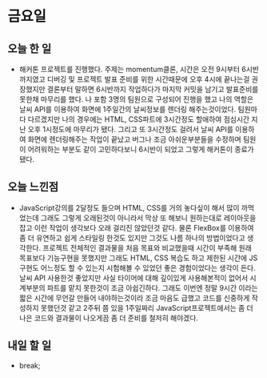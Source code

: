 # 금요일

## 오늘 한 일
- 해커톤 프로젝트를 진행했다. 주제는 momentum클론, 시간은 오전 9시부터 6시반까지였고 디버깅 및 프로젝트 발표 준비를 위한 시간때문에 오후 4시에 끝나는걸 권장했지만 결론부터 말하면 6시반까지 작업하다가 마지막 커밋을 남기고 발표준비를 못한채 마무리를 했다. 나 포함 3명의 팀원으로 구성되어 진행을 했고 나의 역할은 날씨 API를 이용하여 화면에 1주일간의 날씨정보를 렌더링 해주는것이었다. 팀원마다 다르겠지만 나의 경우에는 HTML, CSS파트에 3시간정도 할애하여 점심시간 지난 오후 1시정도에 마무리가 됐다. 그리고 또 3시간정도 걸려서 날씨 API를 이용하여 화면에 렌더링해주는 작업이 끝났고 버그나 조금 아쉬운부분들을 수정하며 팀원이 어려워하는 부분도 같이 고민하다보니 6시반이 되었고 그렇게 해커톤이 종료가 됐다.

## 오늘 느낀점
- JavaScript강의를 2달정도 들으며 HTML, CSS를 거의 놓다싶이 해서 많이 까먹었는데 그래도 그렇게 오래된것이 아니라서 막상 또 해보니 원하는대로 레이아웃을 잡고 이런 작업이 생각보다 오래 걸리진 않았던것 같다. 물론 FlexBox를 이용하여 좀 더 유연하고 쉽게 스타일링 한것도 있지만 그것도 나름 하나의 방법이었다고 생각한다. 프로젝트 전체적인 결과물을 처음 목표와 비교했을때 시간이 부족해 원래 목표보다 기능구현을 못했지만 그래도 HTML, CSS 복습도 하고 제한된 시간에 JS구현도 어느정도 할 수 있는지 시험해볼 수 있었던 좋은 경험이었다는 생각이 든다. 날씨 API 사용한것 좋았지만 사실 타이머에 대해 깊이있게 사용해본적이 없어서 시계부분의 파트를 맡지 못한것이 조금 아쉽긴하다. 그래도 이번엔 정말 9시간 이라는 짧은 시간에 무언갈 만들어 내야하는것이라 조금 마음도 급했고 코드를 신중하게 작성하지 못했던것 같고 2주뒤 쯤 있을 1주일짜리 JavaScript프로젝트에서는 좀 더 나은 코드와 결과물이 나오게끔 좀 더 준비를 철저히 해야겠다.

## 내일 할 일
- break;
